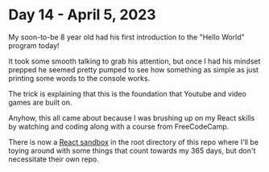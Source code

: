 # Day 14 - April 5, 2023

My soon-to-be 8 year old had his first introduction to the "Hello World" program today!

It took some smooth talking to grab his attention, but once I had his mindset prepped he seemed pretty pumped to see how something as simple as just printing some words to the console works.

The trick is explaining that this is the foundation that Youtube and video games are built on.

Anyhow, this all came about because I was brushing up on my React skills by watching and coding along with a course from FreeCodeCamp.

There is now a [React sandbox](../../React-sandbox/) in the root directory of this repo where I'll be toying around with some things that count towards my 365 days, but don't necessitate their own repo.
